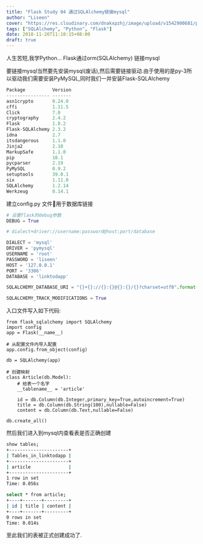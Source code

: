 ```yaml
---
title: "Flask Study 04 通过SQLAlchemy链接mysql"
author: "Liseen"
cover: "https://res.cloudinary.com/dnakxpzhj/image/upload/v1542900681/python-flask-web-development-essential-training_1.jpg"
tags: ["SQLAlchemy", "Python", "Flask"]
date: 2018-11-26T11:10:15+08:00
draft: true
---
```


人生苦短,我学Python... Flask通过orm(SQLAlchemy) 链接mysql

<!--more-->

要链接mysql当然要先安装mysql(废话),然后需要链接驱动.由于使用的是py-3所以驱动我们需要安装PyMySQL,同时我们一并安装Flask-SQLAlchemy

```python
Package          Version
---------------- -------
asn1crypto       0.24.0
cffi             1.11.5
Click            7.0
cryptography     2.4.2
Flask            1.0.2
Flask-SQLAlchemy 2.3.2
idna             2.7
itsdangerous     1.1.0
Jinja2           2.10
MarkupSafe       1.1.0
pip              18.1
pycparser        2.19
PyMySQL          0.9.2
setuptools       39.0.1
six              1.11.0
SQLAlchemy       1.2.14
Werkzeug         0.14.1
```

建立config.py 文件用于数据库链接

```python
# 设置flask的debug参数
DEBUG = True

# dialect+driver://username:password@host:port/database

DIALECT = 'mysql'
DRIVER = 'pymysql'
USERNAME = 'root'
PASSWORD = 'liseen'
HOST = '127.0.0.1'
PORT = '3306'
DATABASE = 'linktodapp'

SQLALCHEMY_DATABASE_URI = "{}+{}://{}:{}@{}:{}/{}?charset=utf8".format(DIALECT,DRIVER,USERNAME,PASSWORD,HOST,PORT,DATABASE)

SQLALCHEMY_TRACK_MODIFICATIONS = True

```

入口文件写入如下代码:

```pyton
from flask_sqlalchemy import SQLAlchemy
import config
app = Flask(__name__)

# 从配置文件内导入配置
app.config.from_object(config)

db = SQLAlchemy(app)

# 创建映射
class Article(db.Model):
    # 给表一个名字
    __tablename__ = 'article'

    id = db.Column(db.Integer,primary_key=True,autoincrement=True)
    title = db.Column(db.String(100),nullable=False)
    content = db.Column(db.Text,nullable=False)

db.create_all()
```

然后我们进入到mysql内查看表是否正确创建

```bash
show tables;
+----------------------+
| Tables_in_linktodapp |
+----------------------+
| article              |
+----------------------+
1 row in set
Time: 0.056s

select * from article;
+----+-------+---------+
| id | title | content |
+----+-------+---------+
0 rows in set
Time: 0.014s
```

至此我们的表被正式创建成功了.